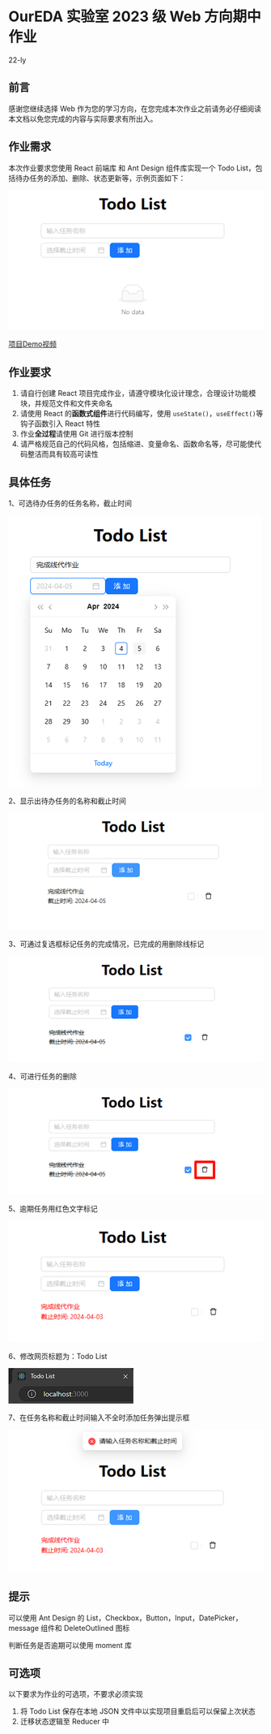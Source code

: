 # OurEDA 实验室 2023 级 Web 方向期中作业

22-ly

## 前言

感谢您继续选择 Web 作为您的学习方向，在您完成本次作业之前请务必仔细阅读本文档以免您完成的内容与实际要求有所出入。

## 作业需求

本次作业要求您使用 React 前端库 和 Ant Design 组件库实现一个 Todo List，包括待办任务的添加、删除、状态更新等，示例页面如下：

![image-20240404133920525](./images/image-20240404133920525.png)

[项目Demo视频](./videos/Demo.mp4)

## 作业要求

1. 请自行创建 React 项目完成作业，请遵守模块化设计理念，合理设计功能模块，并规范文件和文件夹命名
2. 请使用 React 的**函数式组件**进行代码编写，使用 `useState()`，`useEffect()`等钩子函数引入 React 特性
3. 作业**全过程**请使用 Git 进行版本控制
4. 请严格规范自己的代码风格，包括缩进、变量命名、函数命名等，尽可能使代码整洁而具有较高可读性

## 具体任务

1、可选待办任务的任务名称，截止时间

![image-20240404134149994](./images/image-20240404134149994.png)

2、显示出待办任务的名称和截止时间

![image-20240404134252176](./images/image-20240404134252176.png)

3、可通过复选框标记任务的完成情况，已完成的用删除线标记

![image-20240404134327814](./images/image-20240404134327814.png)

4、可进行任务的删除

![image-20240404134410724](./images/image-20240404134410724.png)

5、逾期任务用红色文字标记

![image-20240404134456329](./images/image-20240404134456329.png)

6、修改网页标题为：Todo List

![image-20240404134621733](./images/image-20240404134621733.png)

7、在任务名称和截止时间输入不全时添加任务弹出提示框

![image-20240404135729146](./images/image-20240404135729146.png)

## 提示

可以使用 Ant Design 的 List，Checkbox，Button，Input，DatePicker，message 组件和 DeleteOutlined 图标

判断任务是否逾期可以使用 moment 库

## 可选项

以下要求为作业的可选项，不要求必须实现

1. 将 Todo List 保存在本地 JSON 文件中以实现项目重启后可以保留上次状态
2. 迁移状态逻辑至 Reducer 中